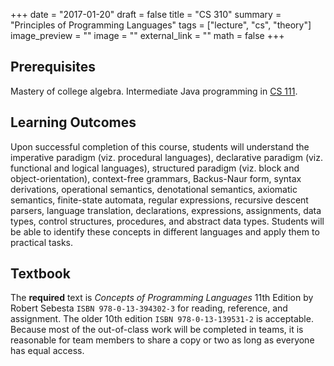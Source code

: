+++
date = "2017-01-20"
draft = false
title = "CS 310"
summary = "Principles of Programming Languages"
tags = ["lecture", "cs", "theory"]
image_preview = ""
image = ""
external_link = ""
math = false
+++

## Prerequisites

Mastery of college algebra. Intermediate Java programming in [CS 111](../cs111).

## Learning Outcomes

<i class="fa fa-book fa-2x fa-pull-left fa-border" aria-hidden="true"></i> Upon successful completion of this course, students will understand the imperative paradigm (viz. procedural languages), declarative paradigm (viz. functional and logical languages), structured paradigm (viz. block and object-orientation), context-free grammars, Backus-Naur form, syntax derivations, operational semantics, denotational semantics, axiomatic semantics, finite-state automata, regular expressions, recursive descent parsers, language translation, declarations, expressions, assignments, data types, control structures, procedures, and abstract data types. Students will be able to identify these concepts in different languages and apply them to practical tasks.

## Textbook

The **required** text is _Concepts of Programming Languages_ 11th Edition by Robert Sebesta `ISBN 978-0-13-394302-3` for reading, reference, and assignment. The older 10th edition `ISBN 978-0-13-139531-2` is acceptable. Because most of the out-of-class work will be completed in teams, it is reasonable for team members to share a copy or two as long as everyone has equal access.
